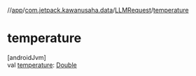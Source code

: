 //[app](../../../index.md)/[com.jetpack.kawanusaha.data](../index.md)/[LLMRequest](index.md)/[temperature](temperature.md)

# temperature

[androidJvm]\
val [temperature](temperature.md): [Double](https://kotlinlang.org/api/latest/jvm/stdlib/kotlin/-double/index.html)
